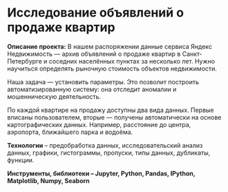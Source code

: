 # Исследование объявлений о продаже квартир


**Описание проекта:** В нашем распоряжении данные сервиса Яндекс Недвижимость — архив объявлений о продаже квартир в Санкт-Петербурге и соседних населённых пунктах за несколько лет. Нужно научиться определять рыночную стоимость объектов недвижимости. 

Наша задача — установить параметры. Это позволит построить автоматизированную систему: она отследит аномалии и мошенническую деятельность.

По каждой квартире на продажу доступны два вида данных. Первые вписаны пользователем, вторые — получены автоматически на основе картографических данных. Например, расстояние до центра, аэропорта, ближайшего парка и водоёма.

**Технологии** – предобработка данных, исследовательский анализ данных, графики, гистограммы, пропуски, типы данных, дубликаты, функции.

**Инструменты, библиотеки – Jupyter, Python, Pandas, IPython, Matplotlib, Numpy, Seaborn**
